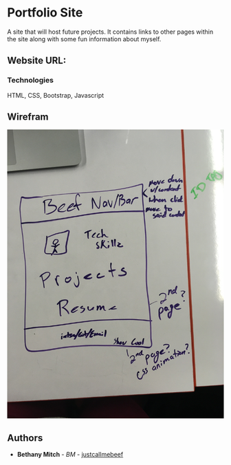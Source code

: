 # Portfolio Site

A site that will host future projects. It contains links to other pages within the site along with some fun information about myself. 

## Website URL: 

<!-- INSERT URL -->

### Technologies 

HTML, CSS, Bootstrap, Javascript 

## Wirefram 

![GitHub Logo](assets/personal-site-wireframe.jpg)

## Authors

* **Bethany Mitch** - *BM* - [justcallmebeef](https://github.com/justcallmebeef)